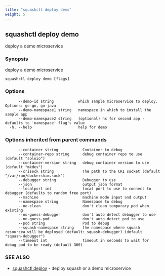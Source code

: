 ```yaml
---
title: "squashctl deploy demo"
weight: 5
---
```

## squashctl deploy demo

deploy a demo microservice

### Synopsis

deploy a demo microservice

```
squashctl deploy demo [flags]
```

### Options

```
      --demo-id string           which sample microservice to deploy. Options: go-go, go-java
      --demo-namespace1 string   namespace in which to install the sample app
      --demo-namespace2 string   (optional) ns for second app - defaults to 'namespace' flag's value
  -h, --help                     help for demo
```

### Options inherited from parent commands

```
      --container string           Container to debug
      --container-repo string      debug container repo to use (default "soloio")
      --container-version string   debug container version to use (default "mkdev")
      --crisock string             The path to the CRI socket (default "/var/run/dockershim.sock")
      --debugger string            Debugger to use
      --json                       output json format
      --localport int              local port to use to connect to debugger (defaults to random free port)
      --machine                    machine mode input and output
      --namespace string           Namespace to debug
      --no-clean                   don't clean temporary pod when existing
      --no-guess-debugger          don't auto detect debugger to use
      --no-guess-pod               don't auto detect pod to use
      --pod string                 Pod to debug
      --squash-namespace string    the namespace where squash resourcea will be deployed (default: squash-debugger) (default "squash-debugger")
      --timeout int                timeout in seconds to wait for debug pod to be ready (default 300)
```

### SEE ALSO

* [squashctl deploy](../squashctl_deploy)	 - deploy squash or a demo microservice

